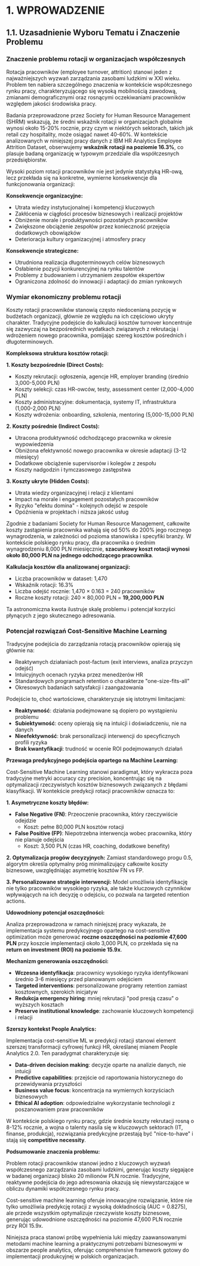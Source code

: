 # 1. WPROWADZENIE

## 1.1. Uzasadnienie Wyboru Tematu i Znaczenie Problemu

### Znaczenie problemu rotacji w organizacjach współczesnych

Rotacja pracowników (employee turnover, attrition) stanowi jeden z najważniejszych wyzwań zarządzania zasobami ludzkimi w XXI wieku. Problem ten nabiera szczególnego znaczenia w kontekście współczesnego rynku pracy, charakteryzującego się wysoką mobilnością zawodową, zmianami demograficznymi oraz rosnącymi oczekiwaniami pracowników względem jakości środowiska pracy.

Badania przeprowadzone przez Society for Human Resource Management (SHRM) wskazują, że średni wskaźnik rotacji w organizacjach globalnie wynosi około 15-20% rocznie, przy czym w niektórych sektorach, takich jak retail czy hospitality, może osiągać nawet 40-60%. W kontekście analizowanych w niniejszej pracy danych z IBM HR Analytics Employee Attrition Dataset, obserwujemy **wskaźnik rotacji na poziomie 16.3%**, co plasuje badaną organizację w typowym przedziale dla współczesnych przedsiębiorstw.

Wysoki poziom rotacji pracowników nie jest jedynie statystyką HR-ową, lecz przekłada się na konkretne, wymierne konsekwencje dla funkcjonowania organizacji:

**Konsekwencje organizacyjne:**
- Utrata wiedzy instytucjonalnej i kompetencji kluczowych
- Zakłócenia w ciągłości procesów biznesowych i realizacji projektów
- Obniżenie morale i produktywności pozostałych pracowników
- Zwiększone obciążenie zespołów przez konieczność przejęcia dodatkowych obowiązków
- Deterioracja kultury organizacyjnej i atmosfery pracy

**Konsekwencje strategiczne:**
- Utrudniona realizacja długoterminowych celów biznesowych
- Osłabienie pozycji konkurencyjnej na rynku talentów
- Problemy z budowaniem i utrzymaniem zespołów ekspertów
- Ograniczona zdolność do innowacji i adaptacji do zmian rynkowych

### Wymiar ekonomiczny problemu rotacji

Koszty rotacji pracowników stanowią często niedocenianą pozycję w budżetach organizacji, głównie ze względu na ich częściowo ukryty charakter. Tradycyjne podejście do kalkulacji kosztów turnover koncentruje się zazwyczaj na bezpośrednich wydatkach związanych z rekrutacją i wdrożeniem nowego pracownika, pomijając szereg kosztów pośrednich i długoterminowych.

**Kompleksowa struktura kosztów rotacji:**

**1. Koszty bezpośrednie (Direct Costs):**
- Koszty rekrutacji: ogłoszenia, agencje HR, employer branding (średnio 3,000-5,000 PLN)
- Koszty selekcji: czas HR-owców, testy, assessment center (2,000-4,000 PLN)
- Koszty administracyjne: dokumentacja, systemy IT, infrastruktura (1,000-2,000 PLN)
- Koszty wdrożenia: onboarding, szkolenia, mentoring (5,000-15,000 PLN)

**2. Koszty pośrednie (Indirect Costs):**
- Utracona produktywność odchodzącego pracownika w okresie wypowiedzenia
- Obniżona efektywność nowego pracownika w okresie adaptacji (3-12 miesięcy)
- Dodatkowe obciążenie supervisorów i kolegów z zespołu
- Koszty nadgodzin i tymczasowego zastępstwa

**3. Koszty ukryte (Hidden Costs):**
- Utrata wiedzy organizacyjnej i relacji z klientami
- Impact na morale i engagement pozostałych pracowników
- Ryzyko "efektu domina" - kolejnych odejść w zespole
- Opóźnienia w projektach i niższa jakość usług

Zgodnie z badaniami Society for Human Resource Management, całkowite koszty zastąpienia pracownika wahają się od 50% do 200% jego rocznego wynagrodzenia, w zależności od pozioma stanowiska i specyfiki branży. W kontekście polskiego rynku pracy, dla pracownika o średnim wynagrodzeniu 8,000 PLN miesięcznie, **szacunkowy koszt rotacji wynosi około 80,000 PLN na jednego odchodzącego pracownika**.

**Kalkulacja kosztów dla analizowanej organizacji:**
- Liczba pracowników w dataset: 1,470
- Wskaźnik rotacji: 16.3%
- Liczba odejść rocznie: 1,470 × 0.163 = 240 pracowników
- Roczne koszty rotacji: 240 × 80,000 PLN = **19,200,000 PLN**

Ta astronomiczna kwota ilustruje skalę problemu i potencjał korzyści płynących z jego skutecznego adresowania.

### Potencjał rozwiązań Cost-Sensitive Machine Learning

Tradycyjne podejścia do zarządzania rotacją pracowników opierają się głównie na:
- Reaktywnych działaniach post-factum (exit interviews, analiza przyczyn odejść)
- Intuicyjnych ocenach ryzyka przez menedżerów HR
- Standardowych programach retention o charakterze "one-size-fits-all"
- Okresowych badaniach satysfakcji i zaangażowania

Podejście to, choć wartościowe, charakteryzuje się istotnymi limitacjami:
- **Reaktywność**: działania podejmowane są dopiero po wystąpieniu problemu
- **Subiektywność**: oceny opierają się na intuicji i doświadczeniu, nie na danych
- **Nieefektywność**: brak personalizacji interwencji do specyficznych profili ryzyka
- **Brak kwantyfikacji**: trudność w ocenie ROI podejmowanych działań

**Przewaga predykcyjnego podejścia opartego na Machine Learning:**

Cost-Sensitive Machine Learning stanowi paradigmat, który wykracza poza tradycyjne metryki accuracy czy precision, koncentrując się na optymalizacji rzeczywistych kosztów biznesowych związanych z błędami klasyfikacji. W kontekście predykcji rotacji pracowników oznacza to:

**1. Asymetryczne koszty błędów:**
- **False Negative (FN)**: Przeoczenie pracownika, który rzeczywiście odejdzie
  - Koszt: pełne 80,000 PLN kosztów rotacji
- **False Positive (FP)**: Niepotrzebna interwencja wobec pracownika, który nie planuje odejścia
  - Koszt: 3,500 PLN (czas HR, coaching, dodatkowe benefity)

**2. Optymalizacja progów decyzyjnych:**
Zamiast standardowego progu 0.5, algorytm określa optymalny próg minimalizujący całkowite koszty biznesowe, uwzględniając asymetrię kosztów FN vs FP.

**3. Personalizowane strategie interwencji:**
Model umożliwia identyfikację nie tylko pracowników wysokiego ryzyka, ale także kluczowych czynników wpływających na ich decyzję o odejściu, co pozwala na targeted retention actions.

**Udowodniony potencjał oszczędności:**

Analiza przeprowadzona w ramach niniejszej pracy wykazała, że implementacja systemu predykcyjnego opartego na cost-sensitive optimization może generować **roczne oszczędności na poziomie 47,600 PLN** przy koszcie implementacji około 3,000 PLN, co przekłada się na **return on investment (ROI) na poziomie 15.9x**.

**Mechanizm generowania oszczędności:**
- **Wczesna identyfikacja**: pracownicy wysokiego ryzyka identyfikowani średnio 3-6 miesięcy przed planowanym odejściem
- **Targeted interventions**: personalizowane programy retention zamiast kosztownych, szerokich inicjatyw
- **Redukcja emergency hiring**: mniej rekrutacji "pod presją czasu" o wyższych kosztach
- **Preserve institutional knowledge**: zachowanie kluczowych kompetencji i relacji

**Szerszy kontekst People Analytics:**

Implementacja cost-sensitive ML w predykcji rotacji stanowi element szerszej transformacji cyfrowej funkcji HR, określanej mianem People Analytics 2.0. Ten paradygmat charakteryzuje się:
- **Data-driven decision making**: decyzje oparte na analizie danych, nie intuicji
- **Predictive capabilities**: przejście od raportowania historycznego do przewidywania przyszłości
- **Business value focus**: koncentracja na wymiernych korzyściach biznesowych
- **Ethical AI adoption**: odpowiedzialne wykorzystanie technologii z poszanowaniem praw pracowników

W kontekście polskiego rynku pracy, gdzie średnie koszty rekrutacji rosną o 8-12% rocznie, a wojna o talenty nasila się w kluczowych sektorach (IT, finanse, produkcja), rozwiązania predykcyjne przestają być "nice-to-have" i stają się **competitive necessity**.

**Podsumowanie znaczenia problemu:**

Problem rotacji pracowników stanowi jedno z kluczowych wyzwań współczesnego zarządzania zasobami ludzkimi, generując koszty sięgające w badanej organizacji blisko 20 milionów PLN rocznie. Tradycyjne, reaktywne podejścia do jego adresowania okazują się niewystarczające w obliczu dynamiki współczesnego rynku pracy.

Cost-sensitive machine learning oferuje innowacyjne rozwiązanie, które nie tylko umożliwia predykcję rotacji z wysoką dokładnością (AUC = 0.8275), ale przede wszystkim optymalizuje rzeczywiste koszty biznesowe, generując udowodnione oszczędności na poziomie 47,600 PLN rocznie przy ROI 15.9x.

Niniejsza praca stanowi próbę wypełnienia luki między zaawansowanymi metodami machine learning a praktycznymi potrzebami biznesowymi w obszarze people analytics, oferując comprehensive framework gotowy do implementacji produkcyjnej w polskich organizacjach.